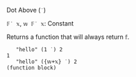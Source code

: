 Dot Above (`˙`)

`𝔽˙ 𝕩`, `𝕨 𝔽˙ 𝕩`: Constant

Returns a function that will always return `𝕗`.
```
   "hello" (1 ˙) 2
1
   "hello" ({𝕨+𝕩} ˙) 2
(function block)
```